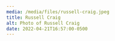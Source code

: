 ```yaml
---
media: /media/files/russell-craig.jpeg
title: Russell Craig
alt: Photo of Russell Craig
date: 2022-04-21T16:57:00-0500
---
```

